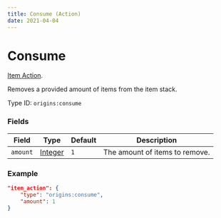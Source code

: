 ```yaml
---
title: Consume (Action)
date: 2021-04-04
---
```

# Consume

[Item Action](../item_actions.md).

Removes a provided amount of items from the item stack.

Type ID: `origins:consume`

### Fields

Field  | Type | Default | Description
-------|------|---------|-------------
`amount` | [Integer](../data_types/integer.md) | `1` | The amount of items to remove.

### Example

```json
"item_action": {
    "type": "origins:consume",
    "amount": 1
}
```